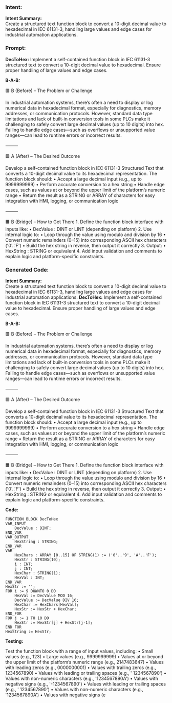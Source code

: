### Intent:
**Intent Summary:**  
Create a structured text function block to convert a 10-digit decimal value to hexadecimal in IEC 61131-3, handling large values and edge cases for industrial automation applications.

### Prompt:
**DecToHex:**
Implement a self-contained function block in IEC 61131-3 structured text to convert a 10-digit decimal value to hexadecimal. Ensure proper handling of large values and edge cases.

**B-A-B:**

🟥 B (Before) – The Problem or Challenge

In industrial automation systems, there’s often a need to display or log numerical data in hexadecimal format, especially for diagnostics, memory addresses, or communication protocols. However, standard data type limitations and lack of built-in conversion tools in some PLCs make it challenging to safely convert large decimal values (up to 10 digits) into hex. Failing to handle edge cases—such as overflows or unsupported value ranges—can lead to runtime errors or incorrect results.

⸻

🟩 A (After) – The Desired Outcome

Develop a self-contained function block in IEC 61131-3 Structured Text that converts a 10-digit decimal value to its hexadecimal representation. The function block should:
	•	Accept a large decimal input (e.g., up to 9999999999)
	•	Perform accurate conversion to a hex string
	•	Handle edge cases, such as values at or beyond the upper limit of the platform’s numeric range
	•	Return the result as a STRING or ARRAY of characters for easy integration with HMI, logging, or communication logic

⸻

🟧 B (Bridge) – How to Get There
	1.	Define the function block interface with inputs like:
	•	DecValue : DINT or LINT (depending on platform)
	2.	Use internal logic to:
	•	Loop through the value using modulo and division by 16
	•	Convert numeric remainders (0–15) into corresponding ASCII hex characters ('0'..'F')
	•	Build the hex string in reverse, then output it correctly
	3.	Output:
	•	HexString : STRING or equivalent
	4.	Add input validation and comments to explain logic and platform-specific constraints.

### Generated Code:
**Intent Summary:**  
Create a structured text function block to convert a 10-digit decimal value to hexadecimal in IEC 61131-3, handling large values and edge cases for industrial automation applications.
**DecToHex:**
Implement a self-contained function block in IEC 61131-3 structured text to convert a 10-digit decimal value to hexadecimal. Ensure proper handling of large values and edge cases.

**B-A-B:**

🟥 B (Before) – The Problem or Challenge

In industrial automation systems, there’s often a need to display or log numerical data in hexadecimal format, especially for diagnostics, memory addresses, or communication protocols. However, standard data type limitations and lack of built-in conversion tools in some PLCs make it challenging to safely convert large decimal values (up to 10 digits) into hex. Failing to handle edge cases—such as overflows or unsupported value ranges—can lead to runtime errors or incorrect results.

⸻

🟩 A (After) – The Desired Outcome

Develop a self-contained function block in IEC 61131-3 Structured Text that converts a 10-digit decimal value to its hexadecimal representation. The function block should:
	•	Accept a large decimal input (e.g., up to 9999999999)
	•	Perform accurate conversion to a hex string
	•	Handle edge cases, such as values at or beyond the upper limit of the platform’s numeric range
	•	Return the result as a STRING or ARRAY of characters for easy integration with HMI, logging, or communication logic

⸻

🟧 B (Bridge) – How to Get There
	1.	Define the function block interface with inputs like:
	•	DecValue : DINT or LINT (depending on platform)
	2.	Use internal logic to:
	•	Loop through the value using modulo and division by 16
	•	Convert numeric remainders (0–15) into corresponding ASCII hex characters ('0'..'F')
	•	Build the hex string in reverse, then output it correctly
	3.	Output:
	•	HexString : STRING or equivalent
	4.	Add input validation and comments to explain logic and platform-specific constraints.

**Code:**

```
FUNCTION_BLOCK DecToHex
VAR_INPUT
	DecValue : DINT;
END_VAR
VAR_OUTPUT
	HexString : STRING;
END_VAR
VAR
	HexChars : ARRAY [0..15] OF STRING(1) := ('0'..'9', 'A'..'F');
	HexStr : STRING(10);
	i : INT;
	j : INT;
	HexChar : STRING(1);
	HexVal : INT;
END_VAR
HexStr := '';
FOR i := 9 DOWNTO 0 DO
	HexVal := DecValue MOD 16;
	DecValue := DecValue DIV 16;
	HexChar := HexChars[HexVal];
	HexStr := HexStr + HexChar;
END_FOR
FOR j := 1 TO 10 DO
	HexStr := HexStr[j] + HexStr[j-1];
END_FOR
HexString := HexStr;
```

**Testing:**

Test the function block with a range of input values, including:
	•	Small values (e.g., 123)
	•	Large values (e.g., 9999999999)
	•	Values at or beyond the upper limit of the platform’s numeric range (e.g., 2147483647)
	•	Values with leading zeros (e.g., 0000000001)
	•	Values with trailing zeros (e.g., 1234567890)
	•	Values with leading or trailing spaces (e.g., ' 1234567890')
	•	Values with non-numeric characters (e.g., '1234567890A')
	•	Values with negative signs (e.g., '-1234567890')
	•	Values with leading or trailing spaces (e.g., ' 1234567890')
	•	Values with non-numeric characters (e.g., '1234567890A')
	•	Values with negative signs (e
